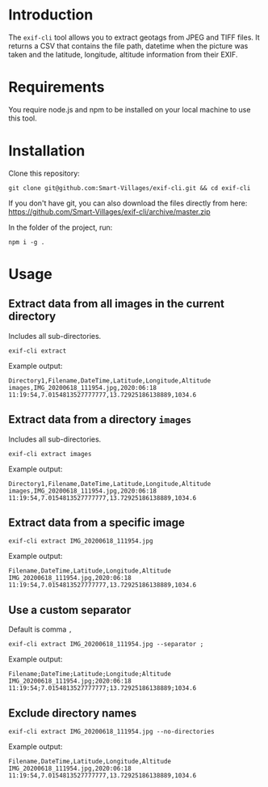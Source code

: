 # Introduction
The `exif-cli` tool allows you to extract geotags from JPEG and TIFF files. It returns a CSV that contains the file path, datetime when the picture was taken and the latitude, longitude, altitude information from their EXIF.

# Requirements

You require node.js and npm to be installed on your local machine to use this tool.

# Installation

Clone this repository:

`git clone git@github.com:Smart-Villages/exif-cli.git && cd exif-cli`

If you don't have git, you can also download the files directly from here: https://github.com/Smart-Villages/exif-cli/archive/master.zip

In the folder of the project, run:

`npm i -g .`

# Usage

## Extract data from all images in the current directory
Includes all sub-directories.

`exif-cli extract`

Example output:
```
Directory1,Filename,DateTime,Latitude,Longitude,Altitude
images,IMG_20200618_111954.jpg,2020:06:18 11:19:54,7.0154813527777777,13.72925186138889,1034.6
```

## Extract data from a directory `images`
Includes all sub-directories.

`exif-cli extract images`

Example output:
```
Directory1,Filename,DateTime,Latitude,Longitude,Altitude
images,IMG_20200618_111954.jpg,2020:06:18 11:19:54,7.0154813527777777,13.72925186138889,1034.6
```

## Extract data from a specific image

`exif-cli extract IMG_20200618_111954.jpg`

Example output:
```
Filename,DateTime,Latitude,Longitude,Altitude
IMG_20200618_111954.jpg,2020:06:18 11:19:54,7.0154813527777777,13.72925186138889,1034.6
```

## Use a custom separator
Default is comma `,`

`exif-cli extract IMG_20200618_111954.jpg --separator ;`

Example output:
```
Filename;DateTime;Latitude;Longitude;Altitude
IMG_20200618_111954.jpg;2020:06:18 11:19:54;7.0154813527777777;13.72925186138889;1034.6
```

## Exclude directory names

`exif-cli extract IMG_20200618_111954.jpg --no-directories`

Example output:
```
Filename,DateTime,Latitude,Longitude,Altitude
IMG_20200618_111954.jpg,2020:06:18 11:19:54,7.0154813527777777,13.72925186138889,1034.6
```

